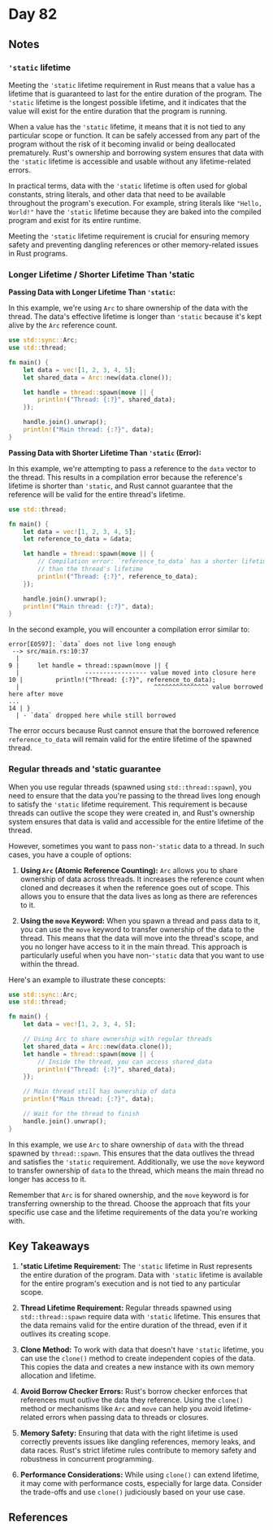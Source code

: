 # Day 82

## Notes

### `'static` lifetime

Meeting the `'static` lifetime requirement in Rust means that a value has a lifetime that is guaranteed to last for the entire duration of the program. The `'static` lifetime is the longest possible lifetime, and it indicates that the value will exist for the entire duration that the program is running.

When a value has the `'static` lifetime, it means that it is not tied to any particular scope or function. It can be safely accessed from any part of the program without the risk of it becoming invalid or being deallocated prematurely. Rust's ownership and borrowing system ensures that data with the `'static` lifetime is accessible and usable without any lifetime-related errors.

In practical terms, data with the `'static` lifetime is often used for global constants, string literals, and other data that need to be available throughout the program's execution. For example, string literals like `"Hello, World!"` have the `'static` lifetime because they are baked into the compiled program and exist for its entire runtime.

Meeting the `'static` lifetime requirement is crucial for ensuring memory safety and preventing dangling references or other memory-related issues in Rust programs.

### Longer Lifetime / Shorter Lifetime Than 'static

**Passing Data with Longer Lifetime Than `'static`:**

In this example, we're using `Arc` to share ownership of the data with the thread. The data's effective lifetime is longer than `'static` because it's kept alive by the `Arc` reference count.

```rust
use std::sync::Arc;
use std::thread;

fn main() {
    let data = vec![1, 2, 3, 4, 5];
    let shared_data = Arc::new(data.clone());

    let handle = thread::spawn(move || {
        println!("Thread: {:?}", shared_data);
    });

    handle.join().unwrap();
    println!("Main thread: {:?}", data);
}
```

**Passing Data with Shorter Lifetime Than `'static` (Error):**

In this example, we're attempting to pass a reference to the `data` vector to the thread. This results in a compilation error because the reference's lifetime is shorter than `'static`, and Rust cannot guarantee that the reference will be valid for the entire thread's lifetime.

```rust
use std::thread;

fn main() {
    let data = vec![1, 2, 3, 4, 5];
    let reference_to_data = &data;

    let handle = thread::spawn(move || {
        // Compilation error: `reference_to_data` has a shorter lifetime
        // than the thread's lifetime
        println!("Thread: {:?}", reference_to_data);
    });

    handle.join().unwrap();
    println!("Main thread: {:?}", data);
}
```

In the second example, you will encounter a compilation error similar to:

```shell
error[E0597]: `data` does not live long enough
 --> src/main.rs:10:37
  |
9 |     let handle = thread::spawn(move || {
  |                  ----------------- value moved into closure here
10 |         println!("Thread: {:?}", reference_to_data);
  |                                     ^^^^^^^^^^^^^^^ value borrowed here after move
...
14 | }
  | - `data` dropped here while still borrowed
```

The error occurs because Rust cannot ensure that the borrowed reference `reference_to_data` will remain valid for the entire lifetime of the spawned thread.

### Regular threads and 'static guarantee

When you use regular threads (spawned using `std::thread::spawn`), you need to ensure that the data you're passing to the thread lives long enough to satisfy the `'static` lifetime requirement. This requirement is because threads can outlive the scope they were created in, and Rust's ownership system ensures that data is valid and accessible for the entire lifetime of the thread.

However, sometimes you want to pass non-`'static` data to a thread. In such cases, you have a couple of options:

1. **Using `Arc` (Atomic Reference Counting):** `Arc` allows you to share ownership of data across threads. It increases the reference count when cloned and decreases it when the reference goes out of scope. This allows you to ensure that the data lives as long as there are references to it.

2. **Using the `move` Keyword:** When you spawn a thread and pass data to it, you can use the `move` keyword to transfer ownership of the data to the thread. This means that the data will move into the thread's scope, and you no longer have access to it in the main thread. This approach is particularly useful when you have non-`'static` data that you want to use within the thread.

Here's an example to illustrate these concepts:

```rust
use std::sync::Arc;
use std::thread;

fn main() {
    let data = vec![1, 2, 3, 4, 5];

    // Using Arc to share ownership with regular threads
    let shared_data = Arc::new(data.clone());
    let handle = thread::spawn(move || {
        // Inside the thread, you can access shared_data
        println!("Thread: {:?}", shared_data);
    });

    // Main thread still has ownership of data
    println!("Main thread: {:?}", data);

    // Wait for the thread to finish
    handle.join().unwrap();
}
```

In this example, we use `Arc` to share ownership of `data` with the thread spawned by `thread::spawn`. This ensures that the data outlives the thread and satisfies the `'static` requirement. Additionally, we use the `move` keyword to transfer ownership of `data` to the thread, which means the main thread no longer has access to it.

Remember that `Arc` is for shared ownership, and the `move` keyword is for transferring ownership to the thread. Choose the approach that fits your specific use case and the lifetime requirements of the data you're working with.

## Key Takeaways

1. **'static Lifetime Requirement:** The `'static` lifetime in Rust represents the entire duration of the program. Data with `'static` lifetime is available for the entire program's execution and is not tied to any particular scope.

2. **Thread Lifetime Requirement:** Regular threads spawned using `std::thread::spawn` require data with `'static` lifetime. This ensures that the data remains valid for the entire duration of the thread, even if it outlives its creating scope.

3. **Clone Method:** To work with data that doesn't have `'static` lifetime, you can use the `clone()` method to create independent copies of the data. This copies the data and creates a new instance with its own memory allocation and lifetime.

4. **Avoid Borrow Checker Errors:** Rust's borrow checker enforces that references must outlive the data they reference. Using the `clone()` method or mechanisms like `Arc` and `move` can help you avoid lifetime-related errors when passing data to threads or closures.

5. **Memory Safety:** Ensuring that data with the right lifetime is used correctly prevents issues like dangling references, memory leaks, and data races. Rust's strict lifetime rules contribute to memory safety and robustness in concurrent programming.

6. **Performance Considerations:** While using `clone()` can extend lifetime, it may come with performance costs, especially for large data. Consider the trade-offs and use `clone()` judiciously based on your use case.

## References
